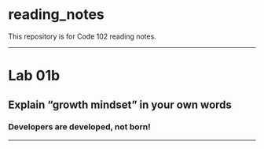 # reading_notes
This repository is for Code 102 reading notes.

----------------------------------------------
# Lab 01b
## Explain “growth mindset” in your own words
### Developers are developed, not born!

----------------------------------------------
